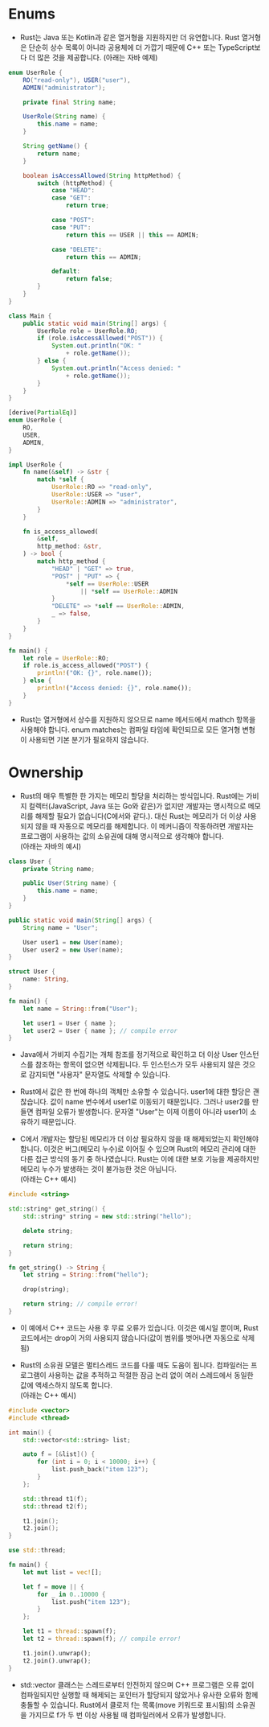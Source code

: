 # Enums
- Rust는 Java 또는 Kotlin과 같은 열거형을 지원하지만 더 유연합니다. Rust 열거형은 단순히 상수 목록이 아니라 공용체에 더 가깝기 때문에 C++ 또는 TypeScript보다 더 많은 것을 제공합니다.
(아래는 자바 예제)  
```java
enum UserRole {
    RO("read-only"), USER("user"),
    ADMIN("administrator");

    private final String name;

    UserRole(String name) {
        this.name = name;
    }

    String getName() {
        return name;
    }

    boolean isAccessAllowed(String httpMethod) {
        switch (httpMethod) {
            case "HEAD":
            case "GET":
                return true;

            case "POST":
            case "PUT":
                return this == USER || this == ADMIN;

            case "DELETE":
                return this == ADMIN;

            default:
                return false;
        }
    }
}

class Main {
    public static void main(String[] args) {
        UserRole role = UserRole.RO;
        if (role.isAccessAllowed("POST")) {
            System.out.println("OK: "
                + role.getName());
        } else {
            System.out.println("Access denied: "
                + role.getName());
        }
    }
}
```
```rust
[derive(PartialEq)]
enum UserRole {
    RO,
    USER,
    ADMIN,
}

impl UserRole {
    fn name(&self) -> &str {
        match *self {
            UserRole::RO => "read-only",
            UserRole::USER => "user",
            UserRole::ADMIN => "administrator",
        }
    }

    fn is_access_allowed(
        &self,
        http_method: &str,
    ) -> bool {
        match http_method {
            "HEAD" | "GET" => true,
            "POST" | "PUT" => {
                *self == UserRole::USER
                    || *self == UserRole::ADMIN
            }
            "DELETE" => *self == UserRole::ADMIN,
            _ => false,
        }
    }
}

fn main() {
    let role = UserRole::RO;
    if role.is_access_allowed("POST") {
        println!("OK: {}", role.name());
    } else {
        println!("Access denied: {}", role.name());
    }
}
```
- Rust는 열거형에서 상수를 지원하지 않으므로 name 메서드에서 mathch 항목을 사용해야 합니다. enum matches는 컴파일 타임에 확인되므로 모든 열거형 변형이 사용되면 기본 분기가 필요하지 않습니다.  
# Ownership 
- Rust의 매우 특별한 한 가지는 메모리 할당을 처리하는 방식입니다. Rust에는 가비지 컬렉터(JavaScript, Java 또는 Go와 같은)가 없지만 개발자는 명시적으로 메모리를 해제할 필요가 없습니다(C에서와 같다.). 대신 Rust는 메모리가 더 이상 사용되지 않을 때 자동으로 메모리를 해제합니다. 이 메커니즘이 작동하려면 개발자는 프로그램이 사용하는 값의 소유권에 대해 명시적으로 생각해야 합니다.  
(아래는 자바의 예시)
```java
class User {
    private String name;

    public User(String name) {
        this.name = name;
    }
}

public static void main(String[] args) {
    String name = "User";

    User user1 = new User(name);
    User user2 = new User(name);
}
```
```rust
struct User {
    name: String,
}

fn main() {
    let name = String::from("User");

    let user1 = User { name };
    let user2 = User { name }; // compile error
}
```
- Java에서 가비지 수집기는 개체 참조를 정기적으로 확인하고 더 이상 User 인스턴스를 참조하는 항목이 없으면 삭제됩니다. 두 인스턴스가 모두 사용되지 않은 것으로 감지되면 "사용자" 문자열도 삭제할 수 있습니다.  

- Rust에서 값은 한 번에 하나의 객체만 소유할 수 있습니다. user1에 대한 할당은 괜찮습니다. 값이 name 변수에서 user1로 이동되기 때문입니다. 그러나 user2를 만들면 컴파일 오류가 발생합니다. 문자열 "User"는 이제 이름이 아니라 user1이 소유하기 때문입니다.  

- C에서 개발자는 할당된 메모리가 더 이상 필요하지 않을 때 해제되었는지 확인해야 합니다. 이것은 버그(메모리 누수)로 이어질 수 있으며 Rust의 메모리 관리에 대한 다른 접근 방식의 동기 중 하나였습니다. Rust는 이에 대한 보호 기능을 제공하지만 메모리 누수가 발생하는 것이 불가능한 것은 아닙니다.  
(아래는 C++ 예시)
```c++
#include <string>

std::string* get_string() {
    std::string* string = new std::string("hello");

    delete string;

    return string;
}
```
```rust
fn get_string() -> String {
    let string = String::from("hello");

    drop(string);

    return string; // compile error!
}
```
- 이 예에서 C++ 코드는 사용 후 무료 오류가 있습니다. 이것은 예시일 뿐이며, Rust 코드에서는 drop이 거의 사용되지 않습니다(값이 범위를 벗어나면 자동으로 삭제됨)  

- Rust의 소유권 모델은 멀티스레드 코드를 다룰 때도 도움이 됩니다. 컴파일러는 프로그램이 사용하는 값을 추적하고 적절한 잠금 논리 없이 여러 스레드에서 동일한 값에 액세스하지 않도록 합니다.  
(아래는 C++ 예시)
```c++
#include <vector>
#include <thread>

int main() {
    std::vector<std::string> list;

    auto f = [&list]() {
        for (int i = 0; i < 10000; i++) {
            list.push_back("item 123");
        }
    };

    std::thread t1(f);
    std::thread t2(f);

    t1.join();
    t2.join();
}
```
```rust
use std::thread;

fn main() {
    let mut list = vec![];

    let f = move || {
        for _ in 0..10000 {
            list.push("item 123");
        }
    };

    let t1 = thread::spawn(f);
    let t2 = thread::spawn(f); // compile error!

    t1.join().unwrap();
    t2.join().unwrap();
}
```
- std::vector 클래스는 스레드로부터 안전하지 않으며 C++ 프로그램은 오류 없이 컴파일되지만 실행할 때 해제되는 포인터가 할당되지 않았거나 유사한 오류와 함께 충돌할 수 있습니다. Rust에서 클로저 f는 목록(move 키워드로 표시됨)의 소유권을 가지므로 f가 두 번 이상 사용될 때 컴파일러에서 오류가 발생합니다.